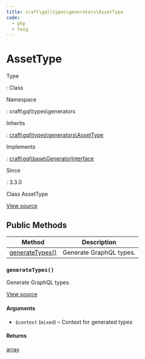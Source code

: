 ```yaml
---
title: craft\gql\types\generators\AssetType
code:
  - php
  - twig
---
```


# AssetType

Type

:   Class

Namespace

:   craft\gql\types\generators

Inherits

:   [craft\gql\types\generators\AssetType](craft-gql-types-generators-assettype.md)

Implements

:   [craft\gql\base\GeneratorInterface](craft-gql-base-generatorinterface.md)

Since

:   3.3.0



Class AssetType





[View source](https://github.com/craftcms/cms/blob/master/src/gql/types/generators/AssetType.php)






## Public Methods

| Method                                                                          | Description
| ------------------------------------------------------------------------------- | -----------------------
| [generateTypes()](craft-gql-types-generators-assettype.md#method-generatetypes) | Generate GraphQL types.

### `generateTypes()`





Generate GraphQL types.








[View source](https://github.com/craftcms/cms/blob/master/src/gql/types/generators/AssetType.php#L32-L66)


#### Arguments

- `$context` (`mixed`) – Context for generated types

#### Returns

[array](http://php.net/language.types.array)










